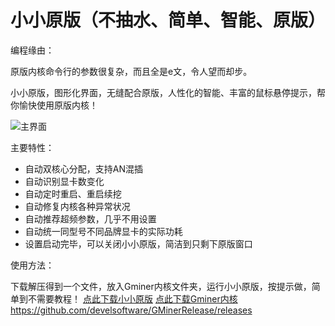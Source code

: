 # 小小原版（不抽水、简单、智能、原版）

编程缘由：

原版内核命令行的参数很复杂，而且全是e文，令人望而却步。

小小原版，图形化界面，无缝配合原版，人性化的智能、丰富的鼠标悬停提示，帮你愉快使用原版内核！


![主界面](https://github.com/MagicXC/GminerUITool/blob/main/4.0.jpg)

主要特性：
* 自动双核心分配，支持AN混插
* 自动识别显卡数变化
* 自动定时重启、重启续挖
* 自动修复内核各种异常状况
* 自动推荐超频参数，几乎不用设置
* 自动统一同型号不同品牌显卡的实际功耗
* 设置启动完毕，可以关闭小小原版，简洁到只剩下原版窗口

使用方法：

下载解压得到一个文件，放入Gminer内核文件夹，运行小小原版，按提示做，简单到不需要教程！ [点此下载小小原版](https://github.com/MagicXC/GminerUITool/releases)
[点此下载Gminer内核https://github.com/develsoftware/GMinerRelease/releases](https://github.com/develsoftware/GMinerRelease/releases)
